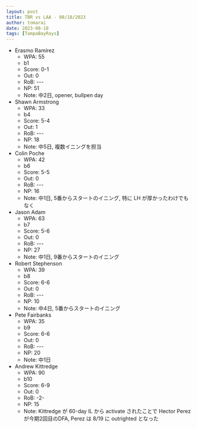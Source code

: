 ```yaml
---
layout: post
title: TBR vs LAA - 08/18/2023
author: tomarai
date: 2023-08-18
tags: [TampaBayRays]
---
```


* Erasmo Ramírez
	- WPA: 55
	- b1
	- Score: 0-1
	- Out: 0
	- RoB: ---
	- NP: 51
	- Note: 中2日, opener, bullpen day
* Shawn Armstrong
	- WPA: 33
	- b4
	- Score: 5-4
	- Out: 1
	- RoB: ---
	- NP: 18
	- Note: 中5日, 複数イニングを担当
* Colin Poche
	- WPA: 42
	- b6
	- Score: 5-5
	- Out: 0
	- RoB: ---
	- NP: 16
	- Note: 中1日, 5番からスタートのイニング, 特に LH が厚かったわけでもなく
* Jason Adam
	- WPA: 63
	- b7
	- Score: 5-6
	- Out: 0
	- RoB: ---
	- NP: 27
	- Note: 中1日, 9番からスタートのイニング
* Robert Stephenson
	- WPA: 39
	- b8
	- Score: 6-6
	- Out: 0
	- RoB: ---
	- NP: 10
	- Note: 中4日, 5番からスタートのイニング
* Pete Fairbanks
	- WPA: 35
	- b9
	- Score: 6-6
	- Out: 0
	- RoB: ---
	- NP: 20
	- Note: 中1日
* Andrew Kittredge
	- WPA: 90
	- b10
	- Score: 6-9
	- Out: 0
	- RoB: -2-
	- NP: 15
	- Note: Kittredge が 60-day IL から activate されたことで Hector Perez が今期2回目のDFA, Perez は 8/19 に outrighted となった

